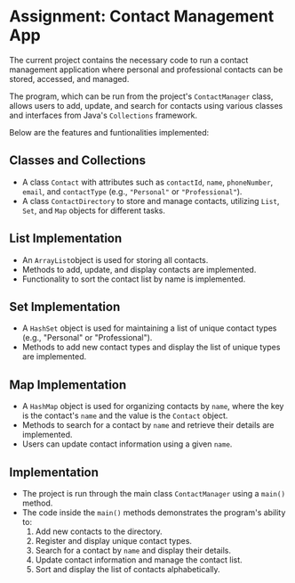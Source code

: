 # Assignment: Contact Management App

The current project contains the necessary code
to run a contact management application where
personal and professional contacts can be stored,
accessed, and managed.

The program, which can be run from the project's
`ContactManager` class, allows users to add, update, and 
search for contacts using various classes and 
interfaces from Java's `Collections` framework.

Below are the features and funtionalities implemented:

## Classes and Collections
* A class `Contact` with attributes such as `contactId`, `name`, `phoneNumber`, `email`, and `contactType` (e.g., `"Personal"` or `"Professional"`).
* A class `ContactDirectory` to store and manage contacts, utilizing `List`, `Set`, and `Map` objects for different tasks.

## List Implementation
* An `ArrayList`object is used for storing all contacts.
* Methods to add, update, and display contacts are implemented.
* Functionality to sort the contact list by name is implemented.

## Set Implementation
* A `HashSet` object is used for maintaining a list of unique contact types (e.g., "Personal" or "Professional").
* Methods to add new contact types and display the list of unique types are implemented.

## Map Implementation
* A `HashMap` object is used for organizing contacts by `name`, where the key is the contact's `name` and the value is the `Contact` object.
* Methods to search for a contact by `name` and retrieve their details are implemented.
* Users can update contact information using a given `name`.

## Implementation
* The project is run through the main class `ContactManager` using a `main()` method.
* The code inside the `main()` methods demonstrates the program's ability to:
  1. Add new contacts to the directory.
  2. Register and display unique contact types.
  3. Search for a contact by `name` and display their details.
  4. Update contact information and manage the contact list.
  5. Sort and display the list of contacts alphabetically.